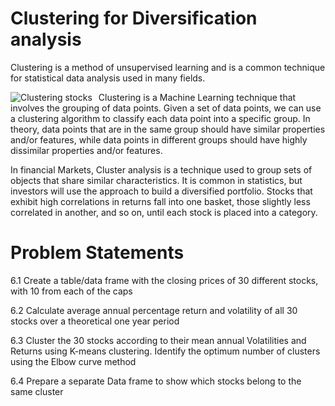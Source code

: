 # Clustering for Diversification analysis
Clustering is a method of unsupervised learning and is a common technique for statistical data analysis used in many fields.

<img src="https://lf0.com/post/xgboost-time-series-classification-trading-strategy/XGBoost-time-series-quant-trading-strategy_files/figure-html/unnamed-chunk-22-1.png"
     alt="Clustering stocks"
     style="float: left; margin-right: 10px;" />

Clustering is a Machine Learning technique that involves the grouping of data points. Given a set of data points, we can use a clustering algorithm to classify each data point into a specific group. In theory, data points that are in the same group should have similar properties and/or features, while data points in different groups should have highly dissimilar properties and/or features.

In financial Markets, Cluster analysis is a technique used to group sets of objects that share similar characteristics. It is common in statistics, but investors will use the approach to build a diversified portfolio. Stocks that exhibit high correlations in returns fall into one basket, those slightly less correlated in another, and so on, until each stock is placed into a category.

# Problem Statements
6.1 Create a table/data frame with the closing prices of 30 different stocks, with 10 from each of the caps

6.2 Calculate average annual percentage return and volatility of all 30 stocks over a theoretical one year period

6.3 Cluster the 30 stocks according to their mean annual Volatilities and Returns using K-means clustering. Identify the optimum number of clusters using the Elbow curve method

6.4 Prepare a separate Data frame to show which stocks belong to the same cluster 
